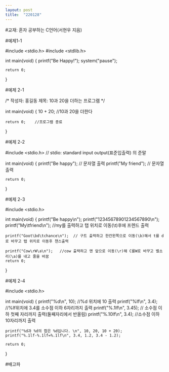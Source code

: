 ```yaml
---
layout: post
title:  "220128"
---
```


#교재: 혼자 공부하는 C언어(서현우 지음)





#예제1-1

#include <stdio.h>
#include <stdlib.h>

int main(void)
{
	printf("Be Happy!");
	system("pause");

	return 0;
}






#예제 2-1

/* 작성자: 홍길동
제목: 10과 20을 더하는 프로그램  */


int main(void)
{
	10 + 20;    //10과 20을 더한다

	return 0;    //프로그램 종료
}






#예제 2-2

#include <stdio.h>   // stdio: standard input output(표준입출력) 의 준말

int main(void)
{
	printf("Be happy");   // 문자열 출력
	printf("My friend");  // 문자열 출력

	return 0;
}






#예제 2-3

#include <stdio.h>

int main(void)
{
	printf("Be happy\n");
	printf("12345678901234567890\n");
	printf("My\tfriend\n");  //my를 출력하고 탭 위치로 이동(\t)후에 프렌드 출력

	printf("Goot\bd\tchance\n");  // 구트 출력하고 한칸왼쪽으로 이동(\b)해서 t를 d로 바꾸고 탭 위치로 이동후 챈스출력

	printf("Cow\rW\a\n");   //cow 출력하고 맨 앞으로 이동(\r)해 C를W로 바꾸고 벨소리(\a)를 내고 줄을 바꿈
	return 0;
}






#예제 2-4

#include <stdio.h>

int main(void)
{
	printf("%d\n", 10);  //%d 위치에 10 출력
	printf("%lf\n", 3.4);  //%lf위치에 3.4를 소수점 이하 6자리까지 출력
	printf("%.1lf\n", 3.45);  // 소수점 이하 첫째 자리까지 출력(둘째자리에서 반올림)
	printf("%.10lf\n", 3.4);  //소수점 이하 10자리까지 출력

	printf("%d과 %d의 합은 %d입니다. \n", 10, 20, 10 + 20);
	printf("%.1lf-%.1lf=%.1lf\n", 3.4, 1.2, 3.4 - 1.2);

	return 0;
}



#배고파
